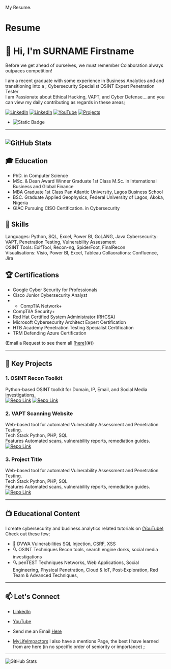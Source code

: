 My Resume.
# Resume



# 👋 Hi, I'm SURNAME Firstname
Before we get ahead of ourselves, we must remember Colaboration always outpaces competition!

I am a recent graduate with some experience in Business Analytics and and transitioning into a ;
Cybersecurity Specialist  OSINT Expert  Penetration Tester  
I am Passionate about Ethical Hacking, VAPT, and Cyber Defense....and you can view my daily contributing as regards in these areas;

[![LinkedIn](httpsimg.shields.iobadgeLinkedIn-Connect-bluestyle=flat&logo=linkedin)](httpslinkedin.cominyourprofile)
[![LinkedIn](httpsimg.shields.iobadgeLinkedIn-Connect-bluestyle=flat&logo=linkedin)](httpswww.linkedin.cominighoruepaul)
[![YouTube](httpsimg.shields.iobadgeYouTube-Subscribe-redstyle=flat&logo=youtube)](httpswww.youtube.com@JohnPaulIghorue)
[![Projects](httpsimg.shields.iobadge📄-View_Projects-green)](httpsyourresumelink.com)
- ![Static Badge](httpsimg.shields.iobadgeCreate_any_textBadge_you_like_today-Click_Here-red)




---  



![GitHub Stats](httpsgithub-readme-stats.vercel.appapiusername=Xbox2020&show_icons=true&theme=radical)
---


## 🎓 Education
- PhD. in Computer Science  
- MSc. & Dean Award Winner Graduate  1st Class M.Sc. in International Business and Global Finance
- MBA Graduate  1st Class Pan Atlantic University, Lagos Business School
- BSC. Graduate  Applied Geophysics, Federal University of Lagos, Akoka, Nigeria
- GIAC  Pursuing CISO Certification. in Cybersecurity

  

## 🔧 Skills
Languages: Python, SQL, Excel, Power BI, GoLANG, Java
Cybersecurity: VAPT, Penetration Testing, Vulnerability Assessment   
OSINT Tools: ExifTool, Recon-ng, SpiderFoot, FinalRecon    
Visualisations: Visio, Power BI, Excel, Tableau
Collaorations: Confluence, Jira

## 🏆 Certifications
- Google Cyber Security for Professionals
- Cisco Junior Cybersecurity Analyst
- - CompTIA Network+
- CompTiIA Security+
- Red Hat Certified System Administrator (RHCSA)
- Microsoft Cybersecurity Architect Expert Certification
- HTB Academy Penetration Testing Specialist Certification
- TRM Defending Azure Certification


(Email a Request to see them all [[here](httpbit.ly4euDiea)](#))

---

## 🚀 Key Projects

### 1. OSINT Recon Toolkit
Python-based OSINT toolkit for Domain, IP, Email, and Social Media investigations.  
[![Repo Link](httpsimg.shields.iobadge🔗-Repository-black)](httpsgithub.compath1886osint-toolkit)
[![Repo Link](httpsimg.shields.iobadge🔗-Repository&StepByStepWalkThrough-black)](httpsgithub.comXbox2020Cyber-OSINT-Recon-Toolkit)

### 2. VAPT Scanning Website
Web-based tool for automated Vulnerability Assessment and Penetration Testing.  
Tech Stack Python, PHP, SQL  
Features Automated scans, vulnerability reports, remediation guides.  
[![Repo Link](httpsimg.shields.iobadge🔗-Repository-black)](httpsgithub.compath1886vapt-scanner-link-from-Repositories-URL)


### 3. Project Title
Web-based tool for automated Vulnerability Assessment and Penetration Testing.  
Tech Stack Python, PHP, SQL  
Features Automated scans, vulnerability reports, remediation guides.  
[![Repo Link](httpsimg.shields.iobadge🔗-Repository-black)](httpsgithub.compath1886Next-project-link-from-Repositories-URL)



---

## 📺 Educational Content
I create cybersecurity and business analytics related tutorials on [(YouTube)](httpswww.youtube.com@JohnPaulIghorue)  
Check out these few;
- 🎥 DVWA Vulnerabilities SQL Injection, CSRF, XSS
- 🔍 OSINT Techniques Recon tools, search engine dorks, social media investigations
- 🔍 penTEST Techniques Networks, Web Applications, Social Engineering, Physical Penetration, Cloud & IoT, Post-Exploration, Red Team & Advanced Techniques,  

---

## 📫 Let's Connect
- [LinkedIn](httpswww.linkedin.cominighoruepaul)
- [YouTube](httpswww.youtube.com@JohnPaulIghorue)
- Send me an Email [Here](httpbit.ly4euDiea)

- [MyLifeImpactors](httpsgithub.comXbox2020Diary-of-Works)  I also have a mentions Page, the best I have learned from are here (in no specific order of seniority or importance) ;
   




---
![GitHub Stats](httpsgithub-readme-stats.vercel.appapiusername=Xbox2020&show_icons=true&theme=radical)
